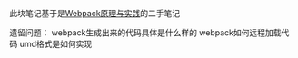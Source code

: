 此块笔记基于是[Webpack原理与实践](https://kaiwu.lagou.com/course/courseInfo.htm?courseId=88#/content)的二手笔记

遗留问题：
webpack生成出来的代码具体是什么样的
webpack如何远程加载代码
umd格式是如何实现
